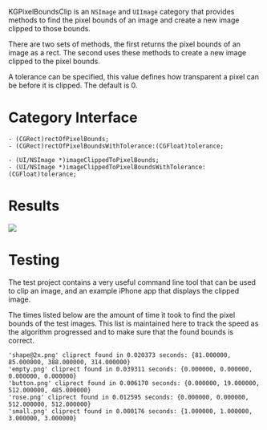 KGPixelBoundsClip is an `NSImage` and `UIImage` category that provides methods to find the pixel bounds of an image and create a new image clipped to those bounds.

There are two sets of methods, the first returns the pixel bounds of an image as a rect. The second uses these methods to create a new image clipped to the pixel bounds.

A tolerance can be specified, this value defines how transparent a pixel can be before it is clipped. The default is 0.

# Category Interface

``` obj-c
- (CGRect)rectOfPixelBounds;
- (CGRect)rectOfPixelBoundsWithTolerance:(CGFloat)tolerance;

- (UI/NSImage *)imageClippedToPixelBounds;
- (UI/NSImage *)imageClippedToPixelBoundsWithTolerance:(CGFloat)tolerance;
```

# Results

![](https://raw.github.com/kgn/KGPixelBoundsClip/master/TestProject/results.png)

# Testing

The test project contains a very useful command line tool that can be used to clip an image, and an example iPhone app that displays the clipped image.


The times listed below are the amount of time it took to find the pixel bounds of the test images. This list is maintained here to track the speed as the algorithm progressed and to make sure that the found bounds is correct.

```
'shape@2x.png' cliprect found in 0.020373 seconds: {81.000000, 85.000000, 388.000000, 314.000000}
'empty.png' cliprect found in 0.039311 seconds: {0.000000, 0.000000, 0.000000, 0.000000}
'button.png' cliprect found in 0.006170 seconds: {0.000000, 19.000000, 512.000000, 485.000000}
'rose.png' cliprect found in 0.012595 seconds: {0.000000, 0.000000, 512.000000, 512.000000}
'small.png' cliprect found in 0.000176 seconds: {1.000000, 1.000000, 3.000000, 3.000000}
```